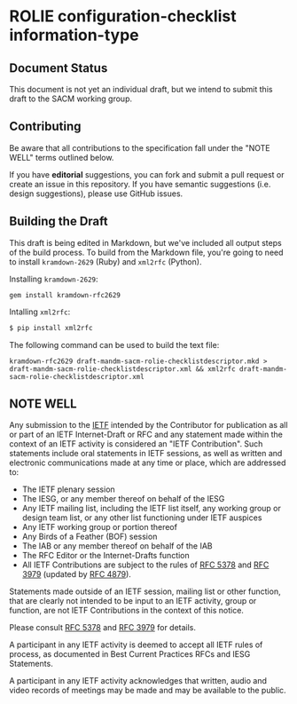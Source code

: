 # ROLIE configuration-checklist information-type

## Document Status

This document is not yet an individual draft, but we intend to submit this draft to the SACM working group.

## Contributing

Be aware that all contributions to the specification fall under the "NOTE WELL"
terms outlined below.

If you have **editorial** suggestions, you can fork and submit a pull request or create an issue in this repository.  If you have semantic suggestions (i.e. design suggestions), please use GitHub issues.

## Building the Draft

This draft is being edited in Markdown, but we've included all output steps of the build process.  To build from the Markdown file, you're going to need to install `kramdown-2629` (Ruby) and `xml2rfc` (Python).

Installing `kramdown-2629`:

```
gem install kramdown-rfc2629
```

Intalling `xml2rfc`:
```sh
$ pip install xml2rfc
```

The following command can be used to build the text file:

```
kramdown-rfc2629 draft-mandm-sacm-rolie-checklistdescriptor.mkd > draft-mandm-sacm-rolie-checklistdescriptor.xml && xml2rfc draft-mandm-sacm-rolie-checklistdescriptor.xml
```

## NOTE WELL

Any submission to the [IETF](https://www.ietf.org/) intended by the Contributor
for publication as all or part of an IETF Internet-Draft or RFC and any
statement made within the context of an IETF activity is considered an "IETF
Contribution". Such statements include oral statements in IETF sessions, as
well as written and electronic communications made at any time or place, which
are addressed to:

 * The IETF plenary session
 * The IESG, or any member thereof on behalf of the IESG
 * Any IETF mailing list, including the IETF list itself, any working group
   or design team list, or any other list functioning under IETF auspices
 * Any IETF working group or portion thereof
 * Any Birds of a Feather (BOF) session
 * The IAB or any member thereof on behalf of the IAB
 * The RFC Editor or the Internet-Drafts function
 * All IETF Contributions are subject to the rules of
   [RFC 5378](https://tools.ietf.org/html/rfc5378) and
   [RFC 3979](https://tools.ietf.org/html/rfc3979)
   (updated by [RFC 4879](https://tools.ietf.org/html/rfc4879)).

Statements made outside of an IETF session, mailing list or other function,
that are clearly not intended to be input to an IETF activity, group or
function, are not IETF Contributions in the context of this notice.

Please consult [RFC 5378](https://tools.ietf.org/html/rfc5378) and [RFC
3979](https://tools.ietf.org/html/rfc3979) for details.

A participant in any IETF activity is deemed to accept all IETF rules of
process, as documented in Best Current Practices RFCs and IESG Statements.

A participant in any IETF activity acknowledges that written, audio and video
records of meetings may be made and may be available to the public.
